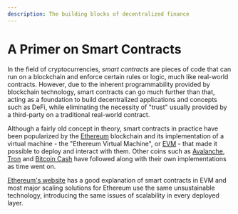 ```yaml
---
description: The building blocks of decentralized finance
---
```


# A Primer on Smart Contracts

In the field of cryptocurrencies, *smart contracts* are pieces of code that can run on a blockchain and enforce certain rules or logic, much like real-world contracts. However, due to the inherent programmability provided by blockchain technology, smart contracts can go much further than that, acting as a foundation to build decentralized applications and concepts such as DeFi, while eliminating the necessity of "trust" usually provided by a third-party on a traditional real-world contract.

Although a fairly old concept in theory, smart contracts in practice have been popularized by the [Ethereum](https://ethereum.org) blockchain and its implementation of a virtual machine - the "Ethereum Virtual Machine", or [EVM](https://ethereum.org/en/developers/docs/evm) - that made it possible to deploy and interact with them. Other coins such as [Avalanche](https://support.avax.network/en/articles/5417030-what-is-the-ethereum-virtual-machine-evm), [Tron](https://developers.tron.network/v4.4.2/docs/tvm) and [Bitcoin Cash](https://cashscript.org/) have followed along with their own implementations as time went on.

[Ethereum's website](https://ethereum.org/en/smart-contracts/) has a good explanation of smart contracts in EVM and most major scaling solutions for Ethereum use the same unsustainable technology, introducing the same issues of scalability in every deployed layer.
